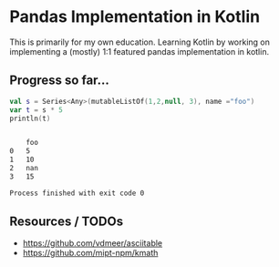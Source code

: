 # Pandas Implementation in Kotlin

This is primarily for my own education. 
Learning Kotlin by working on implementing a (mostly) 
1:1 featured pandas implementation in kotlin.

## Progress so far...

```kotlin
val s = Series<Any>(mutableListOf(1,2,null, 3), name ="foo")
var t = s * 5
println(t)
```

```bash

	foo
0	5
1	10
2	nan
3	15

Process finished with exit code 0
```

## Resources / TODOs

* https://github.com/vdmeer/asciitable
* https://github.com/mipt-npm/kmath